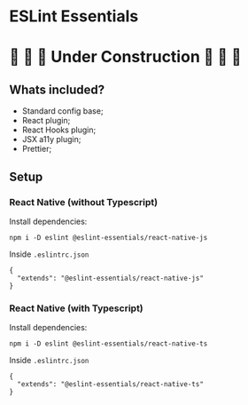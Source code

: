 # ESLint Essentials

# 🚧 🚧 🚧 Under Construction 🚧 🚧 🚧

## Whats included?

- Standard config base;
- React plugin;
- React Hooks plugin;
- JSX a11y plugin;
- Prettier;

## Setup

### React Native (without Typescript)

Install dependencies:

```
npm i -D eslint @eslint-essentials/react-native-js
```

Inside `.eslintrc.json`

```
{
  "extends": "@eslint-essentials/react-native-js"
}
```

### React Native (with Typescript)

Install dependencies:

```
npm i -D eslint @eslint-essentials/react-native-ts
```

Inside `.eslintrc.json`

```
{
  "extends": "@eslint-essentials/react-native-ts"
}
```
